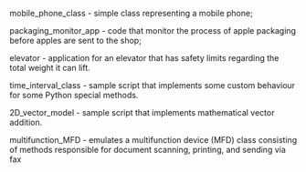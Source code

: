 mobile_phone_class - simple class representing a mobile phone;

packaging_monitor_app - code that monitor the process of apple packaging before apples are sent to the shop;

elevator - application for an elevator that has safety limits regarding the total weight it can lift.

time_interval_class - sample script that implements some custom behaviour for some Python special methods.

2D_vector_model - sample script that implements mathematical vector addition.

multifunction_MFD - emulates a multifunction device (MFD) class consisting of methods responsible for document scanning, printing, and sending via fax
